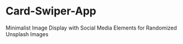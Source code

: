 # Card-Swiper-App
Minimalist Image Display with Social Media Elements for Randomized Unsplash Images
